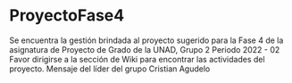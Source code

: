 # ProyectoFase4
Se encuentra la gestión brindada al proyecto sugerido para la Fase 4 de la asignatura de Proyecto de Grado de la UNAD, Grupo 2 Periodo 2022 - 02
Favor dirigirse a la sección de Wiki para encontrar las actividades del proyecto.
Mensaje del líder del grupo Cristian Agudelo
